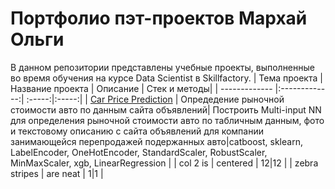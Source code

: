 # Портфолио пэт-проектов Мархай Ольги
В данном репозитории представлены учебные проекты, выполненные во время обучения на курсе Data Scientist в Skillfactory.
| Тема проекта        | Название проекта          | Описание  |  Стек и методы|
| ------------- |:-------------:| :-----:|:-----:|
| [Car Price Prediction](https://github.com/OlgaMarkhai/Skillfactoryhub/tree/main/Car%20Price%20Prediction)  | Опредедение рыночной стоимости авто по данным сайта объявлений| Построить Multi-input NN для определения рыночной стоимости авто по табличным данным, фото и текстовому описанию с сайта объявлений для компании занимающейся перепродажей подержанных авто|catboost, sklearn, LabelEncoder, OneHotEncoder, StandardScaler, RobustScaler, MinMaxScaler, xgb, LinearRegression |
| col 2 is      | centered      |   $12 |$12 |
| zebra stripes | are neat      |    $1 |$1 |
